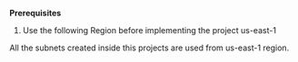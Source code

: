 **Prerequisites**
1. Use the following Region before implementing the project
    us-east-1

All the subnets created inside this projects are used from us-east-1 region.

